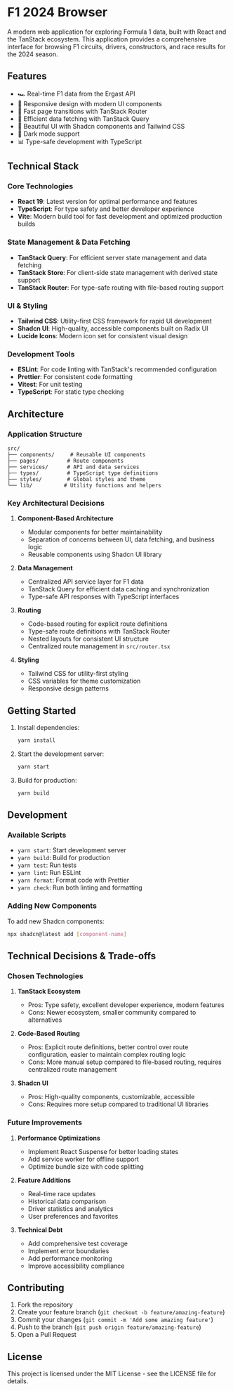 # F1 2024 Browser

A modern web application for exploring Formula 1 data, built with React and the TanStack ecosystem. This application provides a comprehensive interface for browsing F1 circuits, drivers, constructors, and race results for the 2024 season.

## Features

- 🏎️ Real-time F1 data from the Ergast API
- 📱 Responsive design with modern UI components
- 🚀 Fast page transitions with TanStack Router
- 🔄 Efficient data fetching with TanStack Query
- 🎨 Beautiful UI with Shadcn components and Tailwind CSS
- 🌙 Dark mode support
- 📊 Type-safe development with TypeScript

## Technical Stack

### Core Technologies

- **React 19**: Latest version for optimal performance and features
- **TypeScript**: For type safety and better developer experience
- **Vite**: Modern build tool for fast development and optimized production builds

### State Management & Data Fetching

- **TanStack Query**: For efficient server state management and data fetching
- **TanStack Store**: For client-side state management with derived state support
- **TanStack Router**: For type-safe routing with file-based routing support

### UI & Styling

- **Tailwind CSS**: Utility-first CSS framework for rapid UI development
- **Shadcn UI**: High-quality, accessible components built on Radix UI
- **Lucide Icons**: Modern icon set for consistent visual design

### Development Tools

- **ESLint**: For code linting with TanStack's recommended configuration
- **Prettier**: For consistent code formatting
- **Vitest**: For unit testing
- **TypeScript**: For static type checking

## Architecture

### Application Structure

```
src/
├── components/     # Reusable UI components
├── pages/         # Route components
├── services/      # API and data services
├── types/         # TypeScript type definitions
├── styles/        # Global styles and theme
└── lib/          # Utility functions and helpers
```

### Key Architectural Decisions

1. **Component-Based Architecture**

   - Modular components for better maintainability
   - Separation of concerns between UI, data fetching, and business logic
   - Reusable components using Shadcn UI library

2. **Data Management**

   - Centralized API service layer for F1 data
   - TanStack Query for efficient data caching and synchronization
   - Type-safe API responses with TypeScript interfaces

3. **Routing**

   - Code-based routing for explicit route definitions
   - Type-safe route definitions with TanStack Router
   - Nested layouts for consistent UI structure
   - Centralized route management in `src/router.tsx`

4. **Styling**
   - Tailwind CSS for utility-first styling
   - CSS variables for theme customization
   - Responsive design patterns

## Getting Started

1. Install dependencies:

   ```bash
   yarn install
   ```

2. Start the development server:

   ```bash
   yarn start
   ```

3. Build for production:
   ```bash
   yarn build
   ```

## Development

### Available Scripts

- `yarn start`: Start development server
- `yarn build`: Build for production
- `yarn test`: Run tests
- `yarn lint`: Run ESLint
- `yarn format`: Format code with Prettier
- `yarn check`: Run both linting and formatting

### Adding New Components

To add new Shadcn components:

```bash
npx shadcn@latest add [component-name]
```

## Technical Decisions & Trade-offs

### Chosen Technologies

1. **TanStack Ecosystem**

   - Pros: Type safety, excellent developer experience, modern features
   - Cons: Newer ecosystem, smaller community compared to alternatives

2. **Code-Based Routing**

   - Pros: Explicit route definitions, better control over route configuration, easier to maintain complex routing logic
   - Cons: More manual setup compared to file-based routing, requires centralized route management

3. **Shadcn UI**
   - Pros: High-quality components, customizable, accessible
   - Cons: Requires more setup compared to traditional UI libraries

### Future Improvements

1. **Performance Optimizations**

   - Implement React Suspense for better loading states
   - Add service worker for offline support
   - Optimize bundle size with code splitting

2. **Feature Additions**

   - Real-time race updates
   - Historical data comparison
   - Driver statistics and analytics
   - User preferences and favorites

3. **Technical Debt**
   - Add comprehensive test coverage
   - Implement error boundaries
   - Add performance monitoring
   - Improve accessibility compliance

## Contributing

1. Fork the repository
2. Create your feature branch (`git checkout -b feature/amazing-feature`)
3. Commit your changes (`git commit -m 'Add some amazing feature'`)
4. Push to the branch (`git push origin feature/amazing-feature`)
5. Open a Pull Request

## License

This project is licensed under the MIT License - see the LICENSE file for details.
